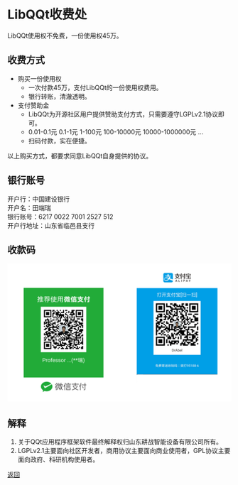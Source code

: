 # LibQQt收费处  

LibQQt使用权不免费，一份使用权45万。  


## 收费方式  
- 购买一份使用权  
  - 一次付款45万，支付LibQQt的一份使用权费用。  
  - 银行转账，清澈透明。  
- 支付赞助金  
  - LibQQt为开源社区用户提供赞助支付方式，只需要遵守LGPLv2.1协议即可。  
  - 0.01-0.1元 0.1-1元 1-100元 100-10000元 10000-1000000元 ...  
  - 扫码付款，实在便捷。  

以上购买方式，都要求同意LibQQt自身提供的协议。  

## 银行账号    
开户行：中国建设银行  
开户名：田端瑞  
银行账号：6217 0022 7001 2527 512  
开户行地址：山东省临邑县支行  


## 收款码  
![付款码](screenshot/charge.png "Charge Code")    


## 解释    
1. 关于QQt应用程序框架软件最终解释权归山东耕战智能设备有限公司所有。
2. LGPLv2.1主要面向社区开发者，商用协议主要面向商业使用者，GPL协议主要面向政府、科研机构使用者。

[返回](.)   
